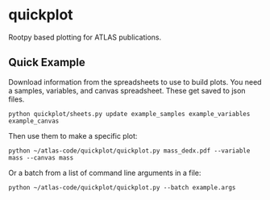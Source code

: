 # quickplot

Rootpy based plotting for ATLAS publications.

## Quick Example

Download information from the spreadsheets to use to build plots. You need a samples, variables, and canvas spreadsheet. These get saved to json files.
```
python quickplot/sheets.py update example_samples example_variables example_canvas
```

Then use them to make a specific plot:
```
python ~/atlas-code/quickplot/quickplot.py mass_dedx.pdf --variable mass --canvas mass
```

Or a batch from a list of command line arguments in a file:
```
python ~/atlas-code/quickplot/quickplot.py --batch example.args 
```






